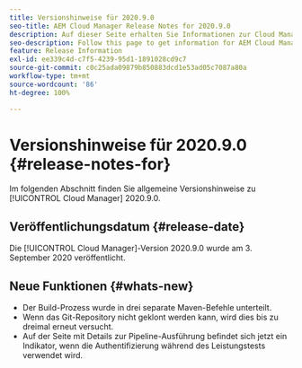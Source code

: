 ```yaml
---
title: Versionshinweise für 2020.9.0
seo-title: AEM Cloud Manager Release Notes for 2020.9.0
description: Auf dieser Seite erhalten Sie Informationen zur Cloud Manager-Version 2020.9.0.
seo-description: Follow this page to get information for AEM Cloud Manager Release 2020.9.0
feature: Release Information
exl-id: ee339c4d-c7f5-4239-95d1-1891028cd9c7
source-git-commit: c0c25ada09879b850883dcd1e53ad05c7087a80a
workflow-type: tm+mt
source-wordcount: '86'
ht-degree: 100%

---
```


# Versionshinweise für 2020.9.0 {#release-notes-for}

Im folgenden Abschnitt finden Sie allgemeine Versionshinweise zu [!UICONTROL Cloud Manager] 2020.9.0.

## Veröffentlichungsdatum {#release-date}

Die [!UICONTROL Cloud Manager]-Version 2020.9.0 wurde am 3. September 2020 veröffentlicht.

## Neue Funktionen {#whats-new}

* Der Build-Prozess wurde in drei separate Maven-Befehle unterteilt.
* Wenn das Git-Repository nicht geklont werden kann, wird dies bis zu dreimal erneut versucht.
* Auf der Seite mit Details zur Pipeline-Ausführung befindet sich jetzt ein Indikator, wenn die Authentifizierung während des Leistungstests verwendet wird.
